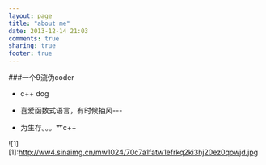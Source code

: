 ```yaml
---
layout: page
title: "about me"
date: 2013-12-14 21:03
comments: true
sharing: true
footer: true
---
```


###一个9流伪coder

- c++ dog

- 喜爱函数式语言，有时候抽风---
     
- 为生存。。。艹c++

![1]
[1]:http://ww4.sinaimg.cn/mw1024/70c7a1fatw1efrkq2ki3hj20ez0qowjd.jpg
